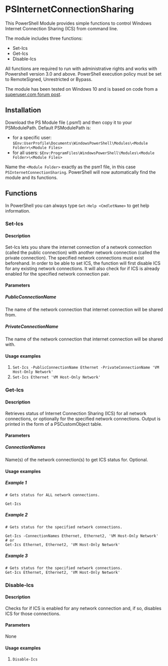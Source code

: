 # PSInternetConnectionSharing
This PowerShell Module provides simple functions to control Windows Internet Connection Sharing (ICS) from command line.

The module includes three functions:
* Set-Ics
* Get-Ics
* Disable-Ics 

All functions are required to run with administrative rights and works with Powershell version 3.0 and above. PowerShell execution policy must be set to RemoteSigned, Unrestricted or Bypass.

The module has been tested on Windows 10 and is based on code from a [superuser.com forum post](https://superuser.com/questions/470319/how-to-enable-internet-connection-sharing-using-command-line/649183).
## Installation
Download the PS Module file (.psm1) and then copy it to your PSModulePath. Default PSModulePath is:

- for a specific user: `$Env:UserProfile\Documents\WindowsPowerShell\Modules\<Module Folder>\<Module Files>`
- for all users: `$Env:ProgramFiles\WindowsPowerShell\Modules\<Module Folder>\<Module Files>`

Name the `<Module Folder>` exactly as the psm1 file, in this case `PSInternetConnectionSharing`. PowerShell will now automatically find the module and its functions.
## Functions
In PowerShell you can always type `Get-Help <CmdletName>` to get help information.
### Set-Ics
#### Description
Set-Ics lets you share the internet connection of a network connection (called the public connection) with another network connection (called the private connection). The specified network connections must exist beforehand. In order to be able to set ICS, the function will first disable ICS for any existing network connections. It will also check for if ICS is already enabled for the specified network connection pair.
#### Parameters
##### PublicConnectionName
The name of the network connection that internet connection will be shared from.
##### PrivateConnectionName
The name of the network connection that internet connection will be shared with.
#### Usage examples
1. `Set-Ics -PublicConnectionName Ethernet -PrivateConnectionName 'VM Host-Only Network'`
2. `Set-Ics Ethernet 'VM Host-Only Network'`

### Get-Ics
#### Description
Retrieves status of Internet Connection Sharing (ICS) for all network connections, or optionally for the specified network connections. Output is printed in the form of a PSCustomObject table.
#### Parameters
##### ConnectionNames
Name(s) of the network connection(s) to get ICS status for. Optional.
#### Usage examples
##### Example 1
```
# Gets status for ALL network connections.

Get-Ics
```
##### Example 2
```
# Gets status for the specified network connections.

Get-Ics -ConnectionNames Ethernet, Ethernet2, 'VM Host-Only Network'
# or
Get-Ics Ethernet, Ethernet2, 'VM Host-Only Network'
```
##### Example 3
```
# Gets status for the specified network connections.
Get-Ics Ethernet, Ethernet2, 'VM Host-Only Network'
```
### Disable-Ics
#### Description
Checks for if ICS is enabled for any network connection and, if so, disables ICS for those connections.
#### Parameters
None
#### Usage examples
1. `Disable-Ics`
